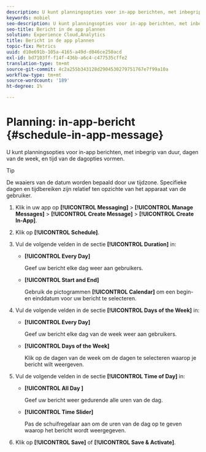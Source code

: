 ```yaml
---
description: U kunt planningsopties voor in-app berichten, met inbegrip van duur, dagen van de week, en tijd van de dagopties vormen.
keywords: mobiel
seo-description: U kunt planningsopties voor in-app berichten, met inbegrip van duur, dagen van de week, en tijd van de dagopties vormen.
seo-title: Bericht in de app plannen
solution: Experience Cloud,Analytics
title: Bericht in de app plannen
topic-fix: Metrics
uuid: d10e691b-105a-4165-a49d-d046ce250acd
exl-id: bd7103ff-f14f-436b-a6c4-c477535cffe2
translation-type: tm+mt
source-git-commit: 4c2a255b343128d2904530279751767e7f99a10a
workflow-type: tm+mt
source-wordcount: '189'
ht-degree: 1%

---
```


# Planning: in-app-bericht {#schedule-in-app-message}

U kunt planningsopties voor in-app berichten, met inbegrip van duur, dagen van de week, en tijd van de dagopties vormen.

>[!TIP]
>
>De waaiers van de datum worden bepaald door uw tijdzone. Specifieke dagen en tijdbereiken zijn relatief ten opzichte van het apparaat van de gebruiker.

1. Klik in uw app op **[!UICONTROL Messaging]** > **[!UICONTROL Manage Messages]** > **[!UICONTROL Create Message]** > **[!UICONTROL Create In-App]**.
1. Klik op **[!UICONTROL Schedule]**.
1. Vul de volgende velden in de sectie **[!UICONTROL Duration]** in:

   * **[!UICONTROL Every Day]**

      Geef uw bericht elke dag weer aan gebruikers.

   * **[!UICONTROL Start and End]**

      Gebruik de pictogrammen **[!UICONTROL Calendar]** om een begin- en einddatum voor uw bericht te selecteren.

1. Vul de volgende velden in de sectie **[!UICONTROL Days of the Week]** in:

   * **[!UICONTROL Every Day]**

      Geef uw bericht elke dag van de week weer aan gebruikers.

   * **[!UICONTROL Days of the Week]**

      Klik op de dagen van de week om de dagen te selecteren waarop je bericht wilt weergeven.

1. Vul de volgende velden in de sectie **[!UICONTROL Time of Day]** in:

   * **[!UICONTROL All Day ]**

      Geef uw bericht weer gedurende alle uren van de dag.

   * **[!UICONTROL Time Slider]**

      Pas de schuifregelaar aan om de uren van de dag op te geven waarop het bericht wordt weergegeven.

1. Klik op **[!UICONTROL Save]** of **[!UICONTROL Save & Activate]**.

